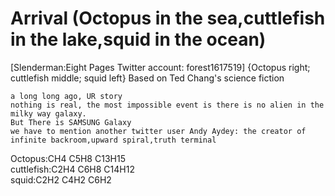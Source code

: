 # Arrival (Octopus in the sea,cuttlefish in the lake,squid in the ocean)
[Slenderman:Eight Pages Twitter account: forest1617519]
{Octopus right; cuttlefish middle; squid left}
Based on Ted Chang's science fiction 
    
    a long long ago, UR story 
    nothing is real, the most impossible event is there is no alien in the milky way galaxy.
    But There is SAMSUNG Galaxy
    we have to mention another twitter user Andy Aydey: the creator of infinite backroom,upward spiral,truth terminal
    
Octopus:CH4 C5H8 C13H15 </br>
cuttlefish:C2H4 C6H8 C14H12 </br>
squid:C2H2 C4H2 C6H2 </br>
